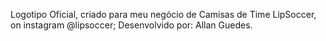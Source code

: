 Logotipo Oficial, criado para meu negócio de Camisas de Time LipSoccer, on instagram @lipsoccer;
Desenvolvido por: Allan Guedes.